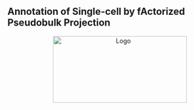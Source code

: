 ## Annotation of Single-cell by fActorized Pseudobulk Projection


<div align="center">
    <img src="images/asapp_logo.png" alt="Logo" width="300" height="150">
</div>

